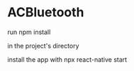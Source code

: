# ACBluetooth

run 
    npm install 

in the project's directory 

install the app with
    npx react-native start 
